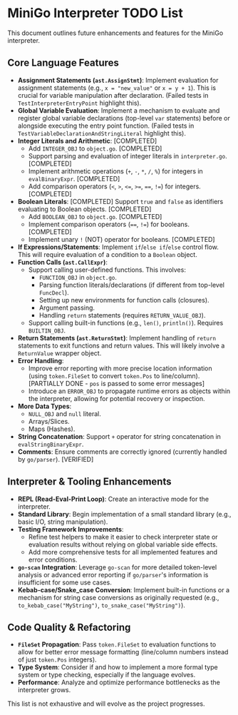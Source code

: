 # MiniGo Interpreter TODO List

This document outlines future enhancements and features for the MiniGo interpreter.

## Core Language Features

-   **Assignment Statements (`ast.AssignStmt`)**: Implement evaluation for assignment statements (e.g., `x = "new_value"` or `x = y + 1`). This is crucial for variable manipulation after declaration. (Failed tests in `TestInterpreterEntryPoint` highlight this).
-   **Global Variable Evaluation**: Implement a mechanism to evaluate and register global variable declarations (top-level `var` statements) before or alongside executing the entry point function. (Failed tests in `TestVariableDeclarationAndStringLiteral` highlight this).
-   **Integer Literals and Arithmetic**: [COMPLETED]
    -   Add `INTEGER_OBJ` to `object.go`. [COMPLETED]
    -   Support parsing and evaluation of integer literals in `interpreter.go`. [COMPLETED]
    -   Implement arithmetic operations (`+`, `-`, `*`, `/`, `%`) for integers in `evalBinaryExpr`. [COMPLETED]
    -   Add comparison operators (`<`, `>`, `<=`, `>=`, `==`, `!=`) for integers. [COMPLETED]
-   **Boolean Literals**: [COMPLETED] Support `true` and `false` as identifiers evaluating to Boolean objects. [COMPLETED]
    -   Add `BOOLEAN_OBJ` to `object.go`. [COMPLETED]
    -   Implement comparison operators (`==`, `!=`) for booleans. [COMPLETED]
    -   Implement unary `!` (NOT) operator for booleans. [COMPLETED]
-   **If Expressions/Statements**: Implement `if`/`else if`/`else` control flow. This will require evaluation of a condition to a `Boolean` object.
-   **Function Calls (`ast.CallExpr`)**:
    -   Support calling user-defined functions. This involves:
        -   `FUNCTION_OBJ` in `object.go`.
        -   Parsing function literals/declarations (if different from top-level `FuncDecl`).
        -   Setting up new environments for function calls (closures).
        -   Argument passing.
        -   Handling `return` statements (requires `RETURN_VALUE_OBJ`).
    -   Support calling built-in functions (e.g., `len()`, `println()`). Requires `BUILTIN_OBJ`.
-   **Return Statements (`ast.ReturnStmt`)**: Implement handling of `return` statements to exit functions and return values. This will likely involve a `ReturnValue` wrapper object.
-   **Error Handling**:
    -   Improve error reporting with more precise location information (using `token.FileSet` to convert `token.Pos` to line/column). [PARTIALLY DONE - `pos` is passed to some error messages]
    -   Introduce an `ERROR_OBJ` to propagate runtime errors as objects within the interpreter, allowing for potential recovery or inspection.
-   **More Data Types**:
    -   `NULL_OBJ` and `null` literal.
    -   Arrays/Slices.
    -   Maps (Hashes).
-   **String Concatenation**: Support `+` operator for string concatenation in `evalStringBinaryExpr`.
-   **Comments**: Ensure comments are correctly ignored (currently handled by `go/parser`). [VERIFIED]

## Interpreter & Tooling Enhancements

-   **REPL (Read-Eval-Print Loop)**: Create an interactive mode for the interpreter.
-   **Standard Library**: Begin implementation of a small standard library (e.g., basic I/O, string manipulation).
-   **Testing Framework Improvements**:
    -   Refine test helpers to make it easier to check interpreter state or evaluation results without relying on global variable side effects.
    -   Add more comprehensive tests for all implemented features and error conditions.
-   **`go-scan` Integration**: Leverage `go-scan` for more detailed token-level analysis or advanced error reporting if `go/parser`'s information is insufficient for some use cases.
-   **Kebab-case/Snake_case Conversion**: Implement built-in functions or a mechanism for string case conversions as originally requested (e.g., `to_kebab_case("MyString")`, `to_snake_case("MyString")`).

## Code Quality & Refactoring

-   **`FileSet` Propagation**: Pass `token.FileSet` to evaluation functions to allow for better error message formatting (line/column numbers instead of just `token.Pos` integers).
-   **Type System**: Consider if and how to implement a more formal type system or type checking, especially if the language evolves.
-   **Performance**: Analyze and optimize performance bottlenecks as the interpreter grows.

This list is not exhaustive and will evolve as the project progresses.
